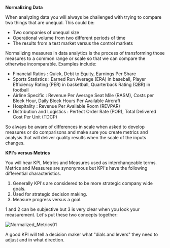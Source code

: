 **Normalizing Data**

When analyzing data you will always be challenged with trying to compare two things that are unequal.  This could be:

- Two companies of unequal size
- Operational volume from two different periods of time
- The results from a test market versus the control markets

Normalizing measures in data analytics is the process of transforming those measures to a common range or scale so that we can compare the otherwise incomparable.  Examples include:

- Financial Ratios : Quick, Debt to Equity, Earnings Per Share
- Sports Statistics : Earned Run Average (ERA) in baseball, Player Efficiency Rating (PER) in basketball, Quarterback Rating (QBR) in football 
- Airline Specific :  Revenue Per Average Seat Mile (RASM), Costs per Block Hour, Daily Block Hours Per Available Aircraft
- Hospitality : Revenue Per Available Room (REVPAR)
- Distribution and Logistics : Perfect Order Rate (POR), Total Delivered Cost Per Unit (TDCP)

So always be aware of differences in scale when asked to develop measures or do comparisons and make sure you create metrics and analysis that will deliver quality results when the scale of the inputs changes. 

**KPI's versus Metrics**

You will hear KPI, Metrics and Measures used as interchangeable terms.  Metrics and Measures are synonymous but KPI's have the following differential characteristics.

1. Generally KPI's are considered to be more strategic company wide goals.
2. Used for strategic decision making.
3. Measure progress versus a goal.

1 and 2 can be subjective but 3 is very clear when you look your measurement.  Let's put these two concepts together:

![Normalized_Metrics01](https://user-images.githubusercontent.com/106988755/227213528-a668a965-c5cd-4d32-a019-79c8f8faa7e7.png)

A good KPI will tell a decision maker what "dials and levers" they need to adjust and in what direction.
